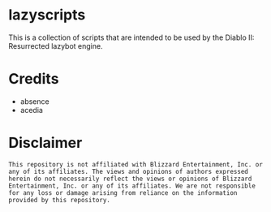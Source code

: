 # lazyscripts

This is a collection of scripts that are intended to be used by the Diablo II: Resurrected lazybot engine.

# Credits

- absence
- acedia

# Disclaimer

    This repository is not affiliated with Blizzard Entertainment, Inc. or any of its affiliates. The views and opinions of authors expressed herein do not necessarily reflect the views or opinions of Blizzard Entertainment, Inc. or any of its affiliates. We are not responsible for any loss or damage arising from reliance on the information provided by this repository.
